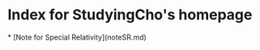 <script src="https://cdn.mathjax.org/mathjax/latest/MathJax.js?config=TeX-AMS-MML_HTMLorMML" type="text/javascript"></script>
<h1>Index for StudyingCho's homepage</h1>
* [Note for Special Relativity](noteSR.md)
